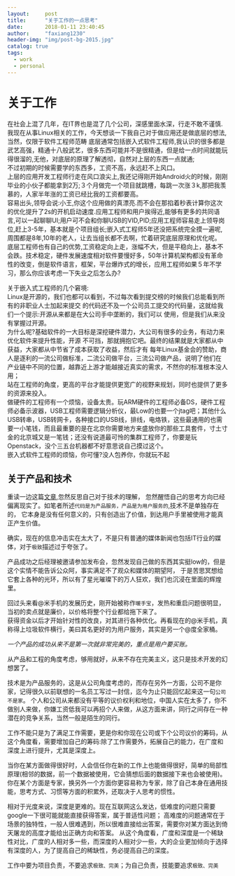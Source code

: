 ```yaml
---
layout:     post
title:      "关于工作的一点思考"
date:       2018-01-11 23:40:45
author:     "faxiang1230"
header-img: "img/post-bg-2015.jpg"
catalog: true
tags:
  - work
  - personal
---
```


# 关于工作
在社会上混了几年，在IT界也是混了几个公司，深感里面水深，行走不敢不谨慎.  
我现在从事Linux相关的工作，今天想谈一下我自己对于做应用还是做底层的想法,当然，仅限于软件工程师范畴
底层通常包括嵌入式软件工程师,我认识的很多都是武艺高强，精通十八般武艺，很多东西可能并不是很精通，但是给一点时间就能玩得很溜的,无他，对底层的原理了解透彻，自然对上层的东西一点就通;  
不过初期的时候需要学的东西多，工资不高，永远赶不上风口。  
上层的应用开发工程师行走在风口浪尖上,我还记得刚开始Android火的时候，刚刚毕业的小伙子都能拿到2万;３个月做完一个项目就跳槽，每跳一次涨３k,那把我羡慕的，人家半年涨的工资已经比我的工资都要高。  
容易出头,领导会说:小王,你这个应用做的真漂亮.而不会在那掐着秒表计算你这次的优化提升了2s的开机启动速度.应用工程师和用户挨得近,能够有更多的共同语言,可以一起聊聊UI;用户可不会和你聊USB的VID,PID;应用工程师容易走上领导岗位,赶上3-5年，基本就是个项目组长;嵌入式工程师5年还没把系统完全摸一遍呢,周围都是8年,10年的老人，让去当组长都不去啊，忙着研究底层原理和优化呢。  
底层工程师也有自己的优势,工资稳定向上走，涨幅不大，但是平稳向上，基本不会跌。技术稳定，硬件发展速度相对软件要慢好多，50年计算机架构都没有革命性的改变，倒是软件语言，框架，平台爆炸式的增长，应用工程师如果５年不学习，那么你应该考虑一下失业之后怎么办?  

关于嵌入式工程师的几个窘境:  
Linux是开源的，我们也都可以看到，不过每次看到提交榜的时候我们总能看到所有的非职业人士加起来提交
的代码还不及一个公司员工提交的代码量，这就给我们一个提示:开源从来都是在大公司手中垄断的，我们可以
使用，但是我们从来没有掌握过开源。  
为什么呢?基础软件的一大目标是深挖硬件潜力，大公司有很多的业务，有动力来优化软件来提升性能，开源
不可挡，那就拥抱它吧。最终的结果就是大家都从中获益，大家都从中节省了成本获取了收益，然后才有
每年Linux基金会的赞助，商人是逐利的一流公司做标准，二流公司做平台，三流公司做产品，说明了他们在
产业链中不同的位置，越靠近上游才能越接近真实的需求，不然你的标准根本没人用；  
站在工程师的角度，更高的平台才能提供更宽广的视野来规划，同时也提供了更多的资源来投入。  
做硬件的工程师有一个烦恼，设备太贵。玩ARM硬件的工程师必备DS，硬件工程师必备示波器，USB工程师需要逻辑分析仪，最Low的也要一个jtag吧；其他什么USB转串，USB转网卡，各种接口的USB线，排线，电烙铁，这些最通用的也需要一小笔钱，而且最重要的是在北京你需要地方来盛放你的那些工具套件，寸土寸金的北京城又是一笔钱；还没有说道最可怜的集群工程师了，你要是玩Openstack，没个三五台机器都不好意思说自己摸过这个。  
嵌入式软件工程师的烦恼，你可懂?没人包养你，你就玩不起  

## 关于产品和技术
重读一边这篇[文章](http://www.wowotech.net/tech_discuss/140.html),忽然反思自己对于技术的理解，
忽然醒悟自己的思考方向已经偏离现实了。如笔者所述`代码是为产品服务，产品是为用户服务的`,技术不是单独存在的，
它本身是没有任何意义的，只有创造出了价值，到达用户手里被使用才能真正产生价值。  

确实，现在的信息冲击实在太大了，不是只有普通的媒体新闻也包括IT行业的媒体，对于`极致`描述过于夸张了。

产品成功之后经理被邀请参加发布会，忽然发现自己做的东西其实挺low的，但是这个实情不能告诉公众阿，事实满足不了观众和媒体的期望阿，
于是苦思冥想给它套上各种的光环，所以有了星光璀璨下的万人狂欢，我们也沉浸在里面的辉煌里。

回过头来看@米手机的发展历史，刚开始被称作`暖手宝`，发热和重启问题很明显，当初的卖点就是廉价，以价格将整个行业都给拖下来了。  
获得资金以后才开始针对性的改良，对其进行各种优化。再看现在的@米手机，真称得上垃圾软件横行，美曰其名更好的为用户服务，其实是另一个@度全家桶。

*一个产品的成功从来不是第一次就非常完美的，重点是用户要买账。*

从产品和工程的角度考虑，够用就好，从来不存在完美主义，这只是技术开发的幻想罢了。

技术是为产品服务的，这是从公司角度考虑的，而存在另外一方面，公司不是你家，记得很久以前联想的一名员工写过一封信，迄今为止只能回忆起来这一句`公司不是家`。
个人和公司从来都没有平等的议价权利和地位，中国人实在太多了，你不做别人来做，你嫌工资低我可以再招个人来做，从这方面来讲，同行之间存在一种潜在的竞争关系，当然一般是陌生的同行。

工作不能只是为了满足工作需要，更是你和你现在公司或下个公司议价的筹码，从这个角度看，需要增加自己的筹码:除了工作需要外，拓展自己的能力，在广度和深度上进行提升，尤其是深度上。

当你在某方面做得很好时，人会信任你在新的工作上也能做得很好，简单的局部性原理(相邻的数据，前一个数据被使用，它会猜想后面的数据接下来也会被使用)。
你在某个方面是专家，换另外一个方面你更容易称为专家，除了自己本身在通用技能，思考方式、习惯等方面的积累外，还取决于人思考的惯性。

相对于光度来说，深度是更难的。现在互联网这么发达，低难度的问题只需要google一下很可能就能直接获得答案，属于普适性问题；
高难度的问题通常在于场景的独特性，一般人很难遇到，所以很难直接给出答案，需要你对某方面达到倚天屠龙的高度才能给出正确方向和答案。
从这个角度看，广度和深度是一个稀缺性对比，广度的人相对多一些，而深度的人相对少一些，大的企业更加倾向于选择有深度的人，为了提高自己的稀缺性，务必提高自己的深度。

工作中要为项目负责，不要追求`极致、完美`；为自己负责，技能要追求`极致、完美`
